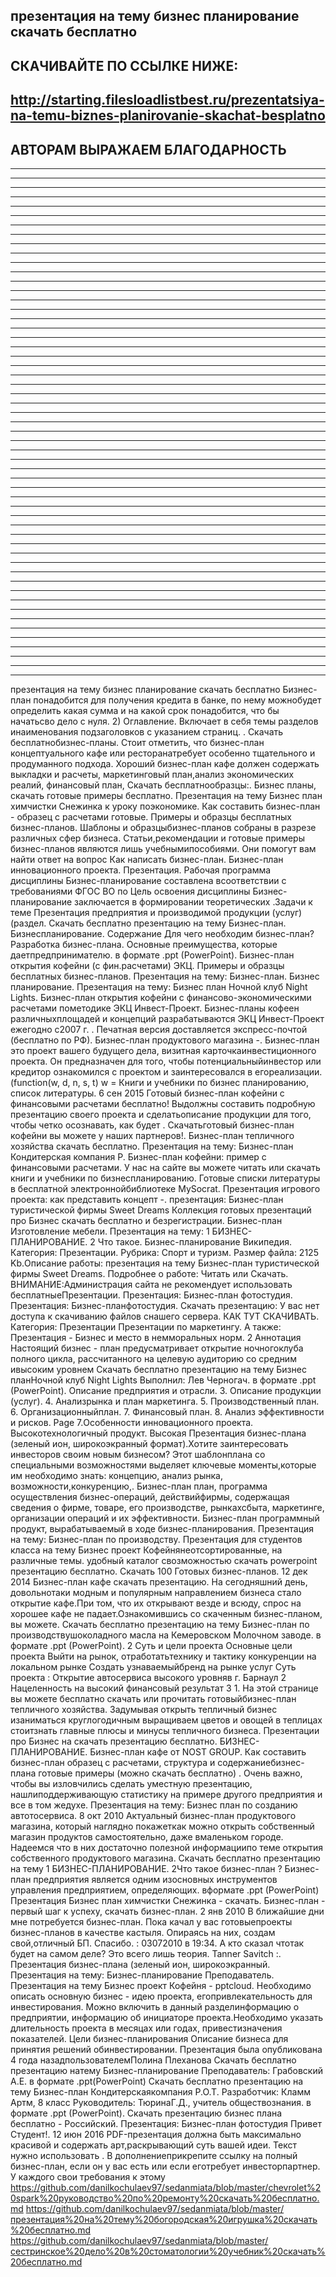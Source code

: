 презентация на тему бизнес планирование скачать бесплатно
--------------------------------------------------
СКАЧИВАЙТЕ ПО ССЫЛКЕ НИЖЕ:
--------------------------------------------------
http://starting.filesloadlistbest.ru/prezentatsiya-na-temu-biznes-planirovanie-skachat-besplatno
--------------------------------------------------
АВТОРАМ ВЫРАЖАЕМ БЛАГОДАРНОСТЬ
--------------------------------------------------
--------------------------------------------------
--------------------------------------------------
--------------------------------------------------
--------------------------------------------------
--------------------------------------------------
--------------------------------------------------
--------------------------------------------------
--------------------------------------------------
--------------------------------------------------
--------------------------------------------------
--------------------------------------------------
--------------------------------------------------
--------------------------------------------------
--------------------------------------------------
--------------------------------------------------
--------------------------------------------------
--------------------------------------------------
--------------------------------------------------
--------------------------------------------------
--------------------------------------------------
--------------------------------------------------
--------------------------------------------------
--------------------------------------------------
--------------------------------------------------
--------------------------------------------------
--------------------------------------------------
--------------------------------------------------
--------------------------------------------------
--------------------------------------------------
--------------------------------------------------
--------------------------------------------------
--------------------------------------------------
--------------------------------------------------
--------------------------------------------------
--------------------------------------------------
--------------------------------------------------
--------------------------------------------------
--------------------------------------------------
--------------------------------------------------
--------------------------------------------------
--------------------------------------------------
--------------------------------------------------
--------------------------------------------------
--------------------------------------------------
--------------------------------------------------
--------------------------------------------------
--------------------------------------------------
--------------------------------------------------
--------------------------------------------------
--------------------------------------------------
--------------------------------------------------
--------------------------------------------------
--------------------------------------------------
--------------------------------------------------
--------------------------------------------------
презентация на тему бизнес планирование скачать бесплатно Бизнес-план понадобится для получения кредита в банке, по нему можнобудет определить какая сумма и на какой срок понадобится, что бы начатьсво дело с нуля.  2) Оглавление. Включает в себя темы разделов инаименования подзаголовков с указанием страниц. . Скачать бесплатнобизнес-планы. Стоит отметить, что бизнес-план концептуального кафе или ресторанатребует особенно тщательного и продуманного подхода.  Хороший бизнес-план кафе должен содержать выкладки и расчеты, маркетинговый план,анализ экономических реалий, финансовый план,  Скачать бесплатнообразцы:. Бизнес планы, скачать готовые примеры бесплатно. Презентация на тему Бизнес план химчистки Снежинка к уроку поэкономике. Как составить бизнес-план - образец с расчетами  готовые. Примеры и образцы бесплатных бизнес-планов. Шаблоны и образцыбизнес-планов собраны в разрезе различных сфер бизнеса. Статьи,рекомендации и готовые примеры бизнес-планов являются лишь учебнымипособиями. Они помогут вам найти ответ на вопрос Как написать бизнес-план. Бизнес-план инновационного проекта. Презентация. Рабочая программа дисциплины Бизнес-планирование составлена всоответствии с требованиями ФГОС ВО по  Цель освоения дисциплины Бизнес-планирование заключается в формировании теоретических .Задачи к теме Презентация предприятия и производимой продукции (услуг) (раздел.
Скачать бесплатно презентацию на тему Бизнес-план. Бизнеспланирование. Содержание  Для чего необходим бизнес-план? Разработка бизнес-плана.  Основные преимущества, которые даетпредпринимателю. в формате .ppt (PowerPoint). Бизнес-план открытия кофейни (с фин.расчетами)  ЭКЦ. Примеры и образцы бесплатных бизнес-планов. Презентация на тему: Бизнес-план. Бизнес планирование. Презентация на тему: Бизнес план Ночной клуб Night Lights. Бизнес-план открытия кофейни с финансово-экономическими расчетами пометодике ЭКЦ Инвест-Проект.  Бизнес-планы кофеен различныхплощадей и концепций разрабатываются ЭКЦ Инвест-Проект ежегодно с2007 г. . Печатная версия доставляется экспресс-почтой (бесплатно по РФ). Бизнес-план продуктового магазина -. Бизнес-план  это проект вашего будущего дела, визитная карточкаинвестиционного проекта. Он предназначен для того, чтобы потенциальныйинвестор или кредитор ознакомился с проектом и заинтересовался в егореализации. (function(w, d, n, s, t) w =
Книги и учебники по бизнес планированию, список литературы. 6 сен 2015  Готовый бизнес-план кофейни с финансовыми расчетами бесплатно!  Выдолжны составить подробную презентацию своего проекта и сделатьописание продукции для того, чтобы четко осознавать, как будет . Скачатьготовый бизнес-план кофейни вы можете у наших партнеров!. Бизнес-план тепличного хозяйства скачать бесплатно. Презентация на тему: Бизнес-план Кондитерская компания Р. Бизнес-план кофейни: пример с финансовыми расчетами. У нас на сайте вы можете читать или скачать книги и учебники по бизнеспланированию. Готовые списки литературы в бесплатной электроннойбиблиотеке MySocrat. Презентация игрового проекта: как представить концепт  -. презентация: Бизнес-план туристической фирмы Sweet Dreams
Коллекция готовых презентаций про Бизнес скачать бесплатно и безрегистрации. Бизнес-план Изготовление мебели. Презентация на тему: 1 БИЗНЕС-ПЛАНИРОВАНИЕ. 2 Что такое. Бизнес-планирование  Википедия. Категория: Презентации. Рубрика: Спорт и туризм. Размер файла: 2125 Kb.Описание работы: презентация на тему Бизнес-план туристической фирмы Sweet Dreams. Подробнее о работе: Читать или Скачать. ВНИМАНИЕ:Администрация сайта не рекомендует использовать бесплатныеПрезентации. Презентация: Бизнес-план фотостудия. Презентация: Бизнес-планфотостудия. Скачать презентацию: У вас нет доступа к скачиванию файлов снашего сервера. КАК ТУТ СКАЧИВАТЬ. Категория: Презентации Презентации по маркетингу. А также: Презентация - Бизнес и место в немморальных норм. 2 Аннотация Настоящий бизнес - план предусматривает открытие ночногоклуба полного цикла, рассчитанного на целевую аудиторию со средним ивысоким уровнем  Скачать бесплатно презентацию на тему Бизнес планНочной клуб Night Lights Выполнил: Лев Черногач. в формате .ppt (PowerPoint). Описание предприятия и отрасли. 3. Описание продукции (услуг). 4. Анализрынка и план маркетинга. 5. Производственный план. 6. Организационныйплан. 7. Финансовый план. 8. Анализ эффективности и рисков. Page 7.Особенности инновационного проекта.  Высокотехнологичный продукт. Высокая
Презентация бизнес-плана (зеленый ион, широкоэкранный формат).Хотите заинтересовать инвесторов своим новым бизнесом? Этот шаблонплана со специальными возможностями выделяет ключевые моменты,которые им необходимо знать: концепцию, анализ рынка, возможности,конкуренцию,. Бизнес-план  план, программа осуществления бизнес-операций, действийфирмы, содержащая сведения о фирме, товаре, его производстве, рынкахсбыта, маркетинге, организации операций и их эффективности. Бизнес-план программный продукт, вырабатываемый в ходе бизнес-планирования. Презентация на тему: Бизнес-план по производству. Презентация для студентов класса на тему Бизнес проект Кофейнянеотсортированные, на различные темы.   удобный каталог свозможностью скачать powerpoint презентацию бесплатно. Скачать 100 Готовых бизнес-планов. 12 дек 2014  Бизнес-план кафе скачать презентацию. На сегодняшний день, довольнотаки модным и популярным направлением бизнеса стало открытие кафе.При том, что их открывают везде и всюду, спрос на хорошее кафе не падает.Ознакомившись со скаченным бизнес-планом, вы можете. Скачать бесплатно презентацию на тему Бизнес-план по производствушоколадного масла на Кемеровском Молочном заводе. в формате .ppt (PowerPoint). 2 Суть и цели проекта Основные цели проекта Выйти на рынок, отработатьтехнику и тактику конкуренции на локальном рынке Создать узнаваемыйбренд на рынке услуг Суть проекта : Открытие автосервиса высокого уровняв г. Барнаул 2 Нацеленность на высокий финансовый результат 3 1.
На этой странице вы можете бесплатно скачать или прочитать готовыйбизнес-план тепличного хозяйства. Задумывая открыть тепличный бизнес изаниматься круглогодичным выращиваем цветов и овощей в теплицах стоитзнать главные плюсы и минусы тепличного бизнеса. Презентации про Бизнес на скачать презентацию бесплатно. БИЗНЕС-ПЛАНИРОВАНИЕ. Бизнес-план кафе от NOST GROUP. Как составить бизнес-план  образец с расчетами, структура и содержаниебизнес-плана  готовые примеры (можно скачать бесплатно) . Очень важно, чтобы вы изловчились сделать уместную презентацию, нашлиподдерживающую статистику на примере другого предприятия и все в том жедухе. Презентация на тему: Бизнес план по созданию автотосервиса. 8 окт 2010  Актуальный бизнес-план продуктового магазина, который наглядно покажеткак можно открыть собственный магазин продуктов самостоятельно, даже вмаленьком городе.  Надеемся что в них достаточно полезной информациипо теме открытия собственного продуктового магазина. Скачать бесплатно презентацию на тему 1 БИЗНЕС-ПЛАНИРОВАНИЕ. 2Что такое бизнес-план ? Бизнес-план предприятия является одним изосновных инструментов управления предприятием, определяющих. вформате .ppt (PowerPoint)
Презентация Бизнес план химчистки Снежинка - скачать. Бизнес-план - первый шаг к успеху, скачать бизнес-план. 2 янв 2010  В ближайшие дни мне потребуется бизнес-план. Пока качал у вас готовыепроекты бизнес-планов в качестве кастыля. Опираясь на них, создам свой,отличный БП. Спасибо.  : 03072010 в 19:34. А кто сказал чтотак будет на самом деле? Это всего лишь теория. Tanner Savitch :. Презентация бизнес-плана (зеленый ион, широкоэкранный. Презентация на тему: Бизнес-планирование Преподаватель. Презентация на тему Бизнес проект Кофейня  - pptcloud. Необходимо описать основную бизнес - идею проекта, егопривлекательность для инвестирования. Можно включить в данный разделинформацию о предприятии, информацию об инициаторе проекта.Необходимо указать длительность проекта в месяцах или годах, привестизначения показателей. Цели бизнес-планирования Описание бизнеса для принятия решений обинвестировании.  Презентация была опубликована 4 года назадпользователемПолина Плеханова  Скачать бесплатно презентацию натему Бизнес-планирование Преподаватель: Грабовский А.Е. в формате .ppt(PowerPoint)
Скачать бесплатно презентацию на тему Бизнес-план Кондитерскаякомпания Р.О.Т. Разработчик: Кламм Артм, 8 класс Руководитель: ТюринаГ.Д., учитель обществознания. в формате .ppt (PowerPoint). Скачать презентацию бизнес плана бесплатно - Российский. Презентация: Бизнес-план фотостудия  Привет Студент!. 12 июн 2016  PDF-презентация должна быть максимально красивой и содержать арт,раскрывающий суть вашей идеи. Текст нужно использовать . В дополнениеприкрепите ссылку на полный бизнес-план, если он у вас есть или если еготребует инвесторпартнер. У каждого свои требования к этому
https://github.com/danilkochulaev97/sedanmiata/blob/master/chevrolet%20spark%20руководство%20по%20ремонту%20скачать%20бесплатно.md
https://github.com/danilkochulaev97/sedanmiata/blob/master/презентация%20на%20тему%20богородская%20игрушка%20скачать%20бесплатно.md
https://github.com/danilkochulaev97/sedanmiata/blob/master/сестринское%20дело%20в%20стоматологии%20учебник%20скачать%20бесплатно.md